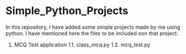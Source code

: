 # Simple_Python_Projects

In this repository, I have added some simple projects made by me using python. I have mentioned here the files to be included oon that project.
1. MCQ Test application
1.1. class_mcq.py
1.2. mcq_test.py
   
   
